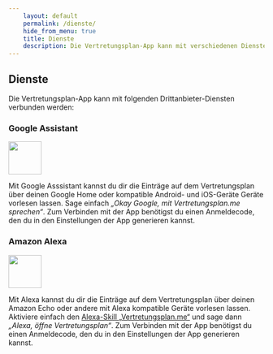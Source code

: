 ```yaml
---
    layout: default
    permalink: /dienste/
    hide_from_menu: true
    title: Dienste
    description: Die Vertretungsplan-App kann mit verschiedenen Diensten, z.B. Amazon Alexa und Google Assistant, verbunden werden.
---
```


Dienste
-------

Die Vertretungsplan-App kann mit folgenden Drittanbieter-Diensten verbunden werden:

### Google Assistant

<a href="https://www.amazon.de/dp/B06XSXV3C5"><img height="65" src="{{ '/img/alexa.svg' | prepend: site.baseurl }}"/></a>

Mit Google Asssistant kannst du dir die Einträge auf dem Vertretungsplan über deinen Google Home oder kompatible Android- und iOS-Geräte
Geräte vorlesen lassen. Sage einfach *„Okay Google, mit Vertretungsplan.me sprechen“*. Zum Verbinden mit der App benötigst du einen Anmeldecode, den du in den Einstellungen der App generieren kannst.

### Amazon Alexa

<a href="https://www.amazon.de/dp/B06XSXV3C5"><img height="65" src="{{ '/img/alexa.svg' | prepend: site.baseurl }}"/></a>

Mit Alexa kannst du dir die Einträge auf dem Vertretungsplan über deinen Amazon Echo oder andere mit Alexa kompatible
Geräte vorlesen lassen. Aktiviere einfach den [Alexa-Skill „Vertretungsplan.me“](https://www.amazon.de/dp/B06XSXV3C5)
und sage dann *„Alexa, öffne Vertretungsplan“*. Zum Verbinden mit der App benötigst du einen Anmeldecode, den du in den
Einstellungen der App generieren kannst.